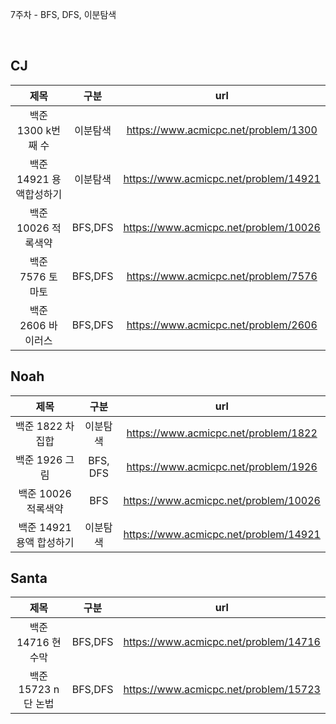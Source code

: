 7주차 - BFS, DFS, 이분탐색

</br>

## CJ

|제목|구분|url|
|:------:|:---:|:---:|
|백준 1300 k번째 수|이분탐색|https://www.acmicpc.net/problem/1300|
|백준 14921 용액합성하기|이분탐색|https://www.acmicpc.net/problem/14921|
|백준 10026 적록색약|BFS,DFS|https://www.acmicpc.net/problem/10026|
|백준 7576 토마토|BFS,DFS|https://www.acmicpc.net/problem/7576|
|백준 2606 바이러스|BFS,DFS|https://www.acmicpc.net/problem/2606|

## Noah

| 제목 | 구분 | url |
|:------:|:---:|:---:|
|백준 1822 차집합|이분탐색|https://www.acmicpc.net/problem/1822|
|백준 1926 그림|BFS, DFS|https://www.acmicpc.net/problem/1926|
|백준 10026 적록색약|BFS|https://www.acmicpc.net/problem/10026|
|백준 14921 용액 합성하기|이분탐색|https://www.acmicpc.net/problem/14921|


## Santa

|제목|구분|url|
|:------:|:---:|:---:|
|백준 14716 현수막|BFS,DFS|https://www.acmicpc.net/problem/14716|
|백준 15723 n단 논법|BFS,DFS|https://www.acmicpc.net/problem/15723|